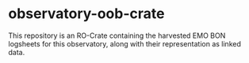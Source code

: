 # observatory-oob-crate
This repository is an RO-Crate containing the harvested EMO BON logsheets for this observatory, along with their representation as linked data.
